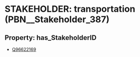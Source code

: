 # STAKEHOLDER: __transportation__ (PBN__Stakeholder_387)

## Property: has_StakeholderID

* [Q96622169](Q96622169)

